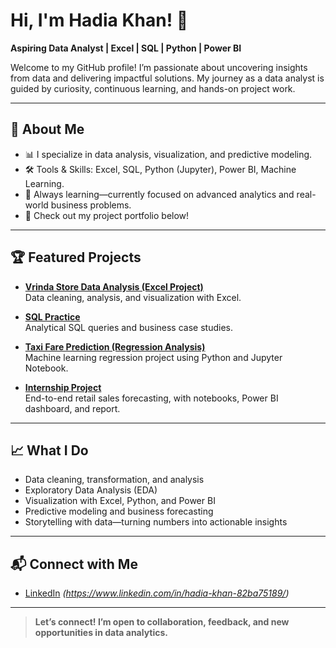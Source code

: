 # Hi, I'm Hadia Khan! 👋

**Aspiring Data Analyst | Excel | SQL | Python | Power BI**

Welcome to my GitHub profile! I’m passionate about uncovering insights from data and delivering impactful solutions. My journey as a data analyst is guided by curiosity, continuous learning, and hands-on project work.

---

## 🚀 About Me

- 📊 I specialize in data analysis, visualization, and predictive modeling.
- 🛠️ Tools & Skills: Excel, SQL, Python (Jupyter), Power BI, Machine Learning.
- 🌱 Always learning—currently focused on advanced analytics and real-world business problems.
- 📁 Check out my project portfolio below!

---

## 🏆 Featured Projects

- **[Vrinda Store Data Analysis (Excel Project)](https://github.com/HadiaKhan-123/Vrinda-Store-Data-Analysis-Excel-Project-)**  
  Data cleaning, analysis, and visualization with Excel.

- **[SQL Practice](https://github.com/HadiaKhan-123/SQL-practice)**  
  Analytical SQL queries and business case studies.

- **[Taxi Fare Prediction (Regression Analysis)](https://github.com/HadiaKhan-123/Taxi-Fare-Prediction-Regression-Analysis)**  
  Machine learning regression project using Python and Jupyter Notebook.

- **[Internship Project](https://github.com/HadiaKhan-123/Internship-Project-)**  
  End-to-end retail sales forecasting, with notebooks, Power BI dashboard, and report.

---

## 📈 What I Do

- Data cleaning, transformation, and analysis
- Exploratory Data Analysis (EDA)
- Visualization with Excel, Python, and Power BI
- Predictive modeling and business forecasting
- Storytelling with data—turning numbers into actionable insights

---

## 📬 Connect with Me

- [LinkedIn](#) *(https://www.linkedin.com/in/hadia-khan-82ba75189/)*


---

> **Let’s connect! I’m open to collaboration, feedback, and new opportunities in data analytics.**

